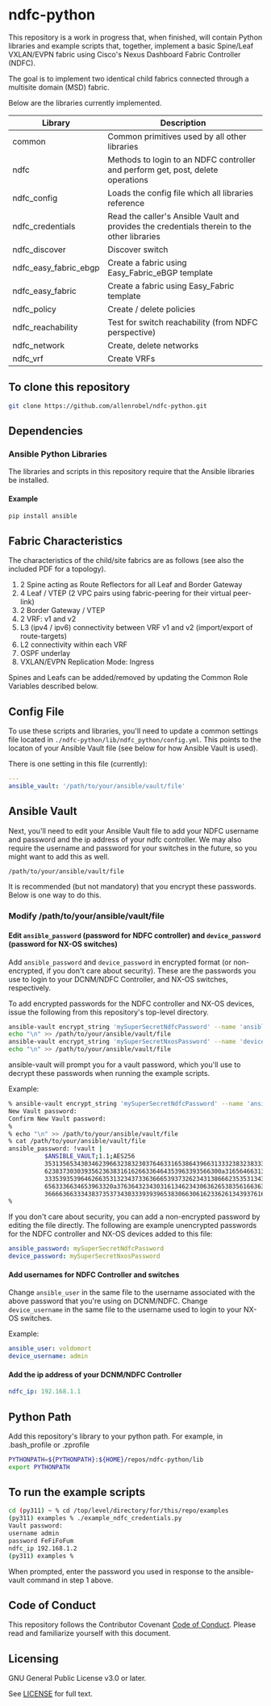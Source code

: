 # ndfc-python

This repository is a work in progress that, when finished, will contain Python libraries and example scripts that, together, implement a basic Spine/Leaf VXLAN/EVPN fabric using Cisco's Nexus Dashboard Fabric Controller (NDFC).

The goal is to implement two identical child fabrics connected through a multisite domain (MSD) fabric.

Below are the libraries currently implemented.

Library               | Description
--------------------- | -----------
common                | Common primitives used by all other libraries
ndfc                  | Methods to login to an NDFC controller and perform get, post, delete operations
ndfc_config           | Loads the config file which all libraries reference
ndfc_credentials      | Read the caller's Ansible Vault and provides the credentials therein to the other libraries
ndfc_discover         | Discover switch
ndfc_easy_fabric_ebgp | Create a fabric using Easy_Fabric_eBGP template
ndfc_easy_fabric      | Create a fabric using Easy_Fabric template
ndfc_policy           | Create / delete policies
ndfc_reachability     | Test for switch reachability (from NDFC perspective)
ndfc_network          | Create, delete networks
ndfc_vrf              | Create VRFs

## To clone this repository

```bash
git clone https://github.com/allenrobel/ndfc-python.git
```

## Dependencies

### Ansible Python Libraries

The libraries and scripts in this repository require that the Ansible libraries be installed.  

#### Example

```bash
pip install ansible
```

## Fabric Characteristics

The characteristics of the child/site fabrics are as follows (see also the included PDF for a topology).

1. 2 Spine acting as Route Reflectors for all Leaf and Border Gateway
2. 4 Leaf / VTEP (2 VPC pairs using fabric-peering for their virtual peer-link)
3. 2 Border Gateway / VTEP
4. 2 VRF: v1 and v2
5. L3 (ipv4 / ipv6) connectivity between VRF v1 and v2 (import/export of route-targets)
6. L2 connectivity within each VRF
7. OSPF underlay
8. VXLAN/EVPN Replication Mode: Ingress

Spines and Leafs can be added/removed by updating the Common Role Variables described below.

## Config File

To use these scripts and libraries, you'll need to update a common settings file located in ``./ndfc-python/lib/ndfc_python/config.yml``.  This points to the locaton of your Ansible Vault file (see below for how Ansible Vault is used).

There is one setting in this file (currently):

```yaml
---
ansible_vault: '/path/to/your/ansible/vault/file'
```

## Ansible Vault

Next, you'll need to edit your Ansible Vault file to add your NDFC username and password and the ip address of your ndfc controller.  We may also require the username and password for your switches in the future, so you might want to add this as well.

```bash
/path/to/your/ansible/vault/file 
```

It is recommended (but not mandatory) that you encrypt these passwords.  Below is one way to do this.

### Modify /path/to/your/ansible/vault/file

#### Edit ``ansible_password`` (password for NDFC controller) and ``device_password`` (password for NX-OS switches)

Add ``ansible_password`` and ``device_password`` in encrypted format (or non-encrypted, if you don't care about security).  These are the passwords you use to login to your DCNM/NDFC Controller, and NX-OS switches, respectively.

To add encrypted passwords for the NDFC controller and NX-OS devices, issue the following from this repository's top-level directory.

```bash
ansible-vault encrypt_string 'mySuperSecretNdfcPassword' --name 'ansible_password' >> /path/to/your/ansible/vault/file
echo "\n" >> /path/to/your/ansible/vault/file
ansible-vault encrypt_string 'mySuperSecretNxosPassword' --name 'device_password' >> /path/to/your/ansible/vault/file
echo "\n" >> /path/to/your/ansible/vault/file
```

ansible-vault will prompt you for a vault password, which you'll use to decrypt these passwords when running the example scripts.

Example:

```bash
% ansible-vault encrypt_string 'mySuperSecretNdfcPassword' --name 'ansible_password' >> /path/to/your/ansible/vault/file
New Vault password: 
Confirm New Vault password: 
%
% echo "\n" >> /path/to/your/ansible/vault/file
% cat /path/to/your/ansible/vault/file
ansible_password: !vault |
          $ANSIBLE_VAULT;1.1;AES256
          35313565343034623966323832303764633165386439663133323832383336366362663431366565
          6238373030393562363831616266336464353963393566300a316564663135323263653165393330
          33353935396462663531323437336366653937326234313866623535313431366534363938633834
          6563336634653963320a376364323430316134623430636265383561663631343763646465626365
          36666366333438373537343033393939653830663061623362613439376161626439
% 
```

If you don't care about security, you can add a non-encrypted password by editing the file directly.
The following are example unencrypted passwords for the NDFC controller and NX-OS devices added to this file:

```yaml
ansible_password: mySuperSecretNdfcPassword
device_password: mySuperSecretNxosPassword
```

#### Add usernames for NDFC Controller and switches

Change ``ansible_user`` in the same file to the username associated with the above password that you're using on DCNM/NDFC.
Change ``device_username`` in the same file to the username used to login to your NX-OS switches.

Example:

```yaml
ansible_user: voldomort
device_username: admin
```

#### Add the ip address of your DCNM/NDFC Controller

```yaml
ndfc_ip: 192.168.1.1
```

## Python Path

Add this repository's library to your python path.  For example, in .bash_profile or .zprofile

```bash
PYTHONPATH=${PYTHONPATH}:${HOME}/repos/ndfc-python/lib
export PYTHONPATH
```

## To run the example scripts

```bash
cd (py311) ~ % cd /top/level/directory/for/this/repo/examples
(py311) examples % ./example_ndfc_credentials.py 
Vault password: 
username admin
password FeFiFoFum
ndfc_ip 192.168.1.2
(py311) examples % 
```

When prompted, enter the password you used in response to the ansible-vault command in step 1 above.

## Code of Conduct

This repository follows the Contributor Covenant [Code of Conduct](https://github.com/allenrobel/ndfc-roles/blob/master/CODE_OF_CONDUCT.md). Please read and familiarize yourself with this document.

## Licensing

GNU General Public License v3.0 or later.

See [LICENSE](https://www.gnu.org/licenses/gpl-3.0.txt) for full text.
